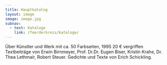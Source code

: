 ```yaml
---
title: Hauptkatalog
layout: image
image: image.jpg
subnav:
  - text: Kataloge
    link: /foerderkreis/kataloge/
---
```


Über Künstler und Werk mit ca. 50 Farbseiten, 1995
20 € vergriffen  
Textbeiträge von Erwin Birnmeyer, Prof. Dr.Dr. Eugen Biser, Kristin Krahe, Dr. Thea Lethmair, Robert Steuer. Gedichte und Texte von Erich Schickling.
